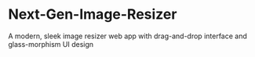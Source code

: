 # Next-Gen-Image-Resizer
A modern, sleek image resizer web app with drag-and-drop interface and glass-morphism UI design
